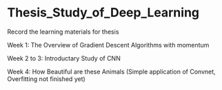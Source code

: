 # Thesis_Study_of_Deep_Learning
Record the learning materials for thesis

Week 1: The Overview of Gradient Descent Algorithms with momentum

Week 2 to 3: Introductary Study of CNN

Week 4: How Beautiful are these Animals (Simple application of Convnet, Overfitting not finished yet)
